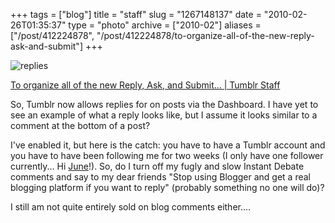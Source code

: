 +++
tags = ["blog"]
title = "staff"
slug = "1267148137"
date = "2010-02-26T01:35:37"
type = "photo"
archive = ["2010-02"]
aliases = ["/post/412224878", "/post/412224878/to-organize-all-of-the-new-reply-ask-and-submit"]
+++

![replies][1]

[To organize all of the new Reply, Ask, and Submit... | Tumblr Staff][2]

So, Tumblr now allows replies for on posts via the Dashboard.  I have yet
to see an example of what a reply looks like, but I assume it looks
similar to a comment at the bottom of a post?

I've enabled it, but here is the catch: you have to have a Tumblr account
and you have to have been following me for two weeks (I only have one
follower currently... Hi [June][3]!).  So, do I turn off my fugly and slow
Instant Debate comments and say to my dear friends "Stop using Blogger and
get a real blogging platform if you want to reply" (probably something no
one will do)?

I still am not quite entirely sold on blog comments either....

[1]: http://40.media.tumblr.com/tumblr_kyfdrdMjgJ1qaxyu1o1_500.png
[2]: http://staff.tumblr.com/post/411809675/community-menu
[3]: http://exploratisserie.com/
